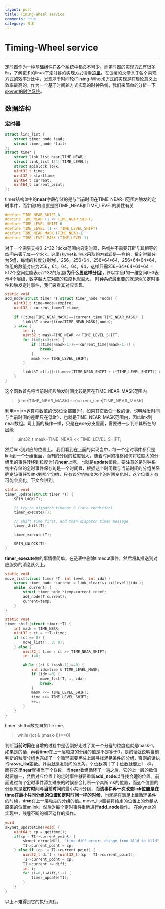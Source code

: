 ```yaml
---
layout: post
title: Timing-Wheel service
comments: true
category: 技术
---
```



 # Timing-Wheel service #
---
定时器作为一种基础组件在各个系统中都必不可少。而定时器的实现方式有很多种，了解更多的linux下定时器的实现方式请看[这里](https://www.ibm.com/developerworks/cn/linux/l-cn-timers/#icomments)。在链接的文章关于各个实现方式的效率对比中，发现基于时间轮(Timing-Wheel)方式的实现是在理论意义上效率最高的。作为一个基于时间轮方式实现的时钟系统，我们来简单的分析一下[skynet的时钟系统](https://github.com/cloudwu/skynet/blob/master/skynet-src/skynet_timer.c)。
## 数据结构 ##
### 定时器 ###
```c
struct link_list {
	struct timer_node head;
	struct timer_node *tail;
};
struct timer {
	struct link_list near[TIME_NEAR];
	struct link_list t[4][TIME_LEVEL];
	struct spinlock lock;
	uint32_t time;
	uint32_t starttime;
	uint64_t current;
	uint64_t current_point;
};
```
timer结构体中的**near**字段存储的是与当前时间在TIME_NEAR-1范围内触发的定时事件，而字段**t**的设置是跟TIME_NEAR和TIME_LEVEL的属性有关
```c
#define TIME_NEAR_SHIFT 8
#define TIME_NEAR (1 << TIME_NEAR_SHIFT)
#define TIME_LEVEL_SHIFT 6
#define TIME_LEVEL (1 << TIME_LEVEL_SHIFT)
#define TIME_NEAR_MASK (TIME_NEAR-1)
#define TIME_LEVEL_MASK (TIME_LEVEL-1)
```
对于一个需要支持0-2^32-1ticks范围内的定时器，系统并不需要开辟与其相等的空间来表示每一个tick。这里skynet和linux采取的方式都是一样的，把定时器分为5组，每组的粒度分别为1，256，256\*64，256\*64\*64，256\*64\*64\*64，每组的数量对应为256，64，64，64，64，这样只需256+64+64+64+64 = 512个空间就能表示2^32的范围(**为什么要这样分组**)。所以字段**t**的一维空间0-3表示4个层级，数字越大它对应的粒度也就越大。
时钟系统最重要的就是添加定时事件和触发定时事件，我们来看其对应实现。
```c
static void
add_node(struct timer *T,struct timer_node *node) {
	uint32_t time=node->expire;
	uint32_t current_time=T->time;
	
	if ((time|TIME_NEAR_MASK)==(current_time|TIME_NEAR_MASK)) {
		link(&T->near[time&TIME_NEAR_MASK],node);
	} else {
		int i;
		uint32_t mask=TIME_NEAR << TIME_LEVEL_SHIFT;
		for (i=0;i<3;i++) {
			if ((time|(mask-1))==(current_time|(mask-1))) {
				break;
			}
			mask <<= TIME_LEVEL_SHIFT;
		}

		link(&T->t[i][((time>>(TIME_NEAR_SHIFT + i*TIME_LEVEL_SHIFT)) & TIME_LEVEL_MASK)],node);	
	}
}
```
这个函数首先将当前时间和触发时间比较是否在TIME_NEAR_MASK范围内
>(time|TIME_NEAR_MASK)==(current_time|TIME_NEAR_MASK)

利用**|**运算将数值的低8位全部置为1，如果其它数位一致的话，说明触发时间与当前时间的差距只在低8位，也就是TIME_NEAR_MASK范围内，因此link到near数组。同上面的操作一样，只是在else分支里面，需要进一步判断其所在的层级
>uint32_t mask=TIME_NEAR << TIME_LEVEL_SHIFT;

然后link到对应的位置上。
我们看到在上面的实现当中，每一个定时事件都只是link到一个分组里面，而有的分组的粒度很大，随着时间的推移如何将粒度大的分组里的事件转移到粒度为1的**near**上呢，也就是**update**函数。要注意的是时钟系统中存储的定时事件保存的是一个时间戳，根据这个时间戳与当前时间的分组关系确定该事件该link到那个分组，只有该分组粒度大小的时间变化时，这个位置才有可能会变化，下文会讲到。
```c
static void 
timer_update(struct timer *T) {
	SPIN_LOCK(T);

	// try to dispatch timeout 0 (rare condition)
	timer_execute(T);

	// shift time first, and then dispatch timer message
	timer_shift(T);

	timer_execute(T);

	SPIN_UNLOCK(T);
}
```
**timer_execute**做的事情很简单，在链表中删除timeout事件，然后将其推送到对应服务的消息队列上。
```c
static void
move_list(struct timer *T, int level, int idx) {
	struct timer_node *current = link_clear(&T->t[level][idx]);
	while (current) {
		struct timer_node *temp=current->next;
		add_node(T,current);
		current=temp;
	}
}

static void
timer_shift(struct timer *T) {
	int mask = TIME_NEAR;
	uint32_t ct = ++T->time;
	if (ct == 0) {
		move_list(T, 3, 0);
	} else {
		uint32_t time = ct >> TIME_NEAR_SHIFT;
		int i=0;

		while ((ct & (mask-1))==0) {
			int idx=time & TIME_LEVEL_MASK;
			if (idx!=0) {
				move_list(T, i, idx);
				break;				
			}
			mask <<= TIME_LEVEL_SHIFT;
			time >>= TIME_LEVEL_SHIFT;
			++i;
		}
	}
}
```
timer_shift函数先自加T->time，
>while ((ct & (mask-1))==0)

判断**当前时间**在自增的过程中是否刚好走过了某一个分组的粒度也就是mask-1，如果是的话，再看**time**在上一层粒度的分组的值是不是等于0，是的话就说明当前判断的粒度分组也完成了一个循环需要再往上层寻找满足条件的分组，否则的话执行**move_list**函数。其实就是进制间的关系，个位数满十了十位数就要进1一样，而在这里**near**就相当于个位数，当**near**数组循环了一遍之后，它的上一层的数值就要加一，然后对应位置上的定时事件就要重新**add_node**以寻找合适的位置。前面说过每个定时事件添加进来的时候都会判断一个其所link的位置，而这个位置的分组就是**定时时间**与**当前时间**的最小共同分组，**而该事件再一次改变link位置是在time在最小共同分组的位置和定时时间一样的时候**，也就是在满足上面循环条件的时候，**time**在上一层粒度的分组的值。move_list函数将给定的位置上的分组从原来的位置unlink，然后对每个定时事件重新进行**add_node**操作。
在skynet的实现中，线程不断的循环这样的操作。
```c
void
skynet_updatetime(void) {
	uint64_t cp = gettime();
	if(cp < TI->current_point) {
		skynet_error(NULL, "time diff error: change from %lld to %lld", cp, TI->current_point);
		TI->current_point = cp;
	} else if (cp != TI->current_point) {
		uint32_t diff = (uint32_t)(cp - TI->current_point);
		TI->current_point = cp;
		TI->current += diff;
		int i;
		for (i=0;i<diff;i++) {
			timer_update(TI);
		}
	}
}

```
以上不难得到它的执行流程。
